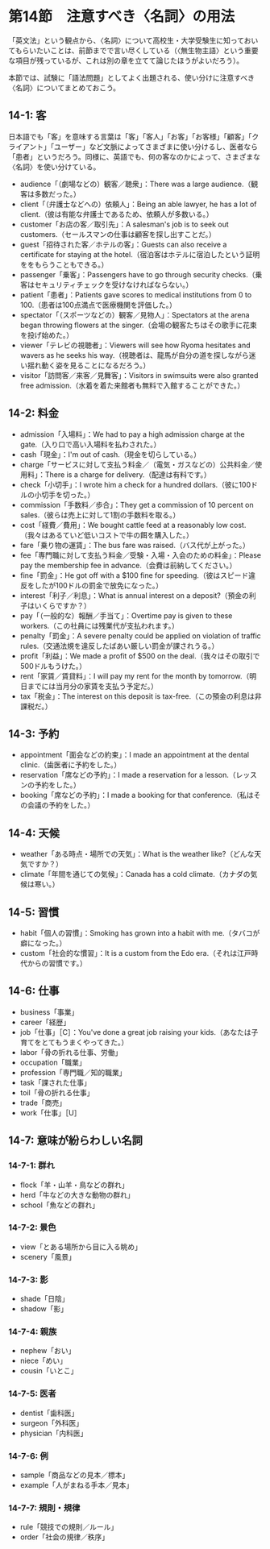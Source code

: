 # 第14節　注意すべき〈名詞〉の用法
「英文法」という観点から、〈名詞〉について高校生・大学受験生に知っておいてもらいたいことは、前節までで言い尽くしている（〈無生物主語〉という重要な項目が残っているが、これは別の章を立てて論じたほうがよいだろう）。

本節では、試験に「語法問題」としてよく出題される、使い分けに注意すべき〈名詞〉についてまとめておこう。

## 14-1: 客
日本語でも「客」を意味する言葉は「客」「客人」「お客」「お客様」「顧客」「クライアント」「ユーザー」など文脈によってさまざまに使い分けるし、医者なら「患者」というだろう。同様に、英語でも、何の客なのかによって、さまざまな〈名詞〉を使い分けている。

- audience「（劇場などの）観客／聴衆」：There was a large audience.（観客は多数だった。）
- client「（弁護士などへの）依頼人」：Being an able lawyer, he has a lot of client.（彼は有能な弁護士であるため、依頼人が多数いる。）
- customer「お店の客／取引先」：A salesman's job is to seek out customers.（セールスマンの仕事は顧客を探し出すことだ。）
- guest「招待された客／ホテルの客」：Guests can also receive a certificate for staying at the hotel.（宿泊客はホテルに宿泊したという証明ををもらうこともできる。）
- passenger「乗客」：Passengers have to go through security checks.（乗客はセキュリティチェックを受けなければならない。）
- patient「患者」：Patients gave scores to medical institutions from 0 to 100.（患者は100点満点で医療機関を評価した。）
- spectator「（スポーツなどの）観客／見物人」：Spectators at the arena began throwing flowers at the singer.（会場の観客たちはその歌手に花束を投げ始めた。）
- viewer「テレビの視聴者」：Viewers will see how Ryoma hesitates and wavers as he seeks his way.（視聴者は、龍馬が自分の道を探しながら迷い揺れ動く姿を見ることになるだろう。）
- visitor「訪問客／来客／見舞客」：Visitors in swimsuits were also granted free admission.（水着を着た来館者も無料で入館することができた。）

## 14-2: 料金
- admission「入場料」：We had to pay a high admission charge at the gate.（入り口で高い入場料を払わされた。）
- cash「現金」：I'm out of cash.（現金を切らしている。）
- charge「サービスに対して支払う料金／（電気・ガスなどの）公共料金／使用料」：There is a charge for delivery.（配達は有料です。）
- check「小切手」：I wrote him a check for a hundred dollars.（彼に100ドルの小切手を切った。）
- commission「手数料／歩合」：They get a commission of 10 percent on sales.（彼らは売上に対して1割の手数料を取る。）
- cost「経費／費用」：We bought cattle feed at a reasonably low cost.（我々はあるていど低いコストで牛の餌を購入した。）
- fare「乗り物の運賃」：The bus fare was raised.（バス代が上がった。）
- fee「専門職に対して支払う料金／受験・入場・入会のための料金」：Please pay the membership fee in advance.（会費は前納してください。）
- fine「罰金」：He got off with a $100 fine for speeding.（彼はスピード違反をしたが100ドルの罰金で放免になった。）
- interest「利子／利息」：What is annual interest on a deposit?（預金の利子はいくらですか？）
- pay「（一般的な）報酬／手当て」：Overtime pay is given to these workers.（この社員には残業代が支払われます。）
- penalty「罰金」：A severe penalty could be applied on violation of traffic rules.（交通法規を違反したばあい厳しい罰金が課されうる。）
- profit「利益」：We made a profit of $500 on the deal.（我々はその取引で500ドルもうけた。）
- rent「家賃／賃貸料」：I will pay my rent for the month by tomorrow.（明日までには当月分の家賃を支払う予定だ。）
- tax「税金」：The interest on this deposit is tax-free.（この預金の利息は非課税だ。）

## 14-3: 予約
- appointment「面会などの約束」：I made an appointment at the dental clinic.（歯医者に予約をした。）
- reservation「席などの予約」：I made a reservation for a lesson.（レッスンの予約をした。）
- booking「席などの予約」：I made a booking for that conference.（私はその会議の予約をした。）

## 14-4: 天候
- weather「ある時点・場所での天気」：What is the weather like?（どんな天気ですか？）
- climate「年間を通じての気候」：Canada has a cold climate.（カナダの気候は寒い。）

## 14-5: 習慣
- habit「個人の習慣」：Smoking has grown into a habit with me.（タバコが癖になった。）
- custom「社会的な慣習」：It is a custom from the Edo era.（それは江戸時代からの習慣です。）

## 14-6: 仕事
- business「事業」
- career「経歴」
- job「仕事」［C］：You've done a great job raising your kids.（あなたは子育てをとてもうまくやってきた。）
- labor「骨の折れる仕事、労働」
- occupation「職業」
- profession「専門職／知的職業」
- task「課された仕事」
- toil「骨の折れる仕事」
- trade「商売」
- work「仕事」［U］

## 14-7: 意味が紛らわしい名詞
### 14-7-1: 群れ
- flock「羊・山羊・鳥などの群れ」
- herd「牛などの大きな動物の群れ」
- school「魚などの群れ」

### 14-7-2: 景色
- view「とある場所から目に入る眺め」
- scenery「風景」

### 14-7-3: 影
- shade「日陰」
- shadow「影」

### 14-7-4: 親族
- nephew「おい」
- niece「めい」
- cousin「いとこ」

### 14-7-5: 医者
- dentist「歯科医」
- surgeon「外科医」
- physician「内科医」

### 14-7-6: 例
- sample「商品などの見本／標本」
- example「人がまねる手本／見本」

### 14-7-7: 規則・規律
- rule「競技での規則／ルール」
- order「社会の規律／秩序」
